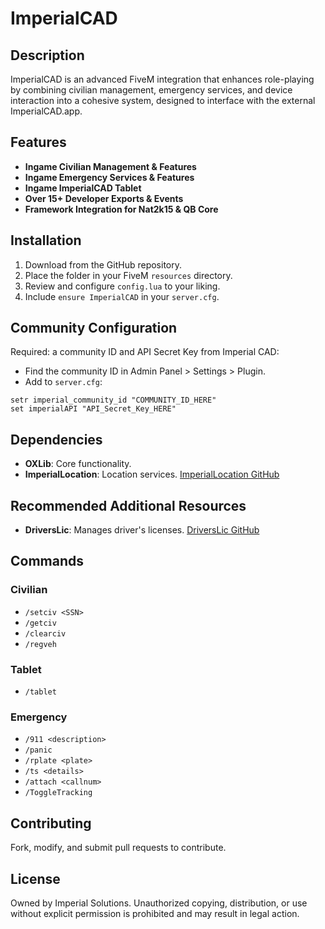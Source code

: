 # ImperialCAD

## Description
ImperialCAD is an advanced FiveM integration that enhances role-playing by combining civilian management, emergency services, and device interaction into a cohesive system, designed to interface with the external ImperialCAD.app.

## Features
- **Ingame Civilian Management & Features**
- **Ingame Emergency Services & Features**
- **Ingame ImperialCAD Tablet**
- **Over 15+ Developer Exports & Events**
- **Framework Integration for Nat2k15 & QB Core**

## Installation
1. Download from the GitHub repository.
2. Place the folder in your FiveM `resources` directory.
3. Review and configure `config.lua` to your liking.
3. Include `ensure ImperialCAD` in your `server.cfg`.

## Community Configuration
Required: a community ID and API Secret Key from Imperial CAD:
- Find the community ID in Admin Panel > Settings > Plugin.
- Add to `server.cfg`:

```
setr imperial_community_id "COMMUNITY_ID_HERE" 
set imperialAPI "API_Secret_Key_HERE"
```


## Dependencies
- **OXLib**: Core functionality.
- **ImperialLocation**: Location services.
[ImperialLocation GitHub](https://github.com/Zippy01/ImperialLocation)

## Recommended Additional Resources
- **DriversLic**: Manages driver's licenses.
[DriversLic GitHub](https://github.com/Zippy01/DriversLic)

## Commands
### Civilian
- `/setciv <SSN>`
- `/getciv`
- `/clearciv`
- `/regveh`

### Tablet
- `/tablet`

### Emergency
- `/911 <description>`
- `/panic`
- `/rplate <plate>`
- `/ts <details>`
- `/attach <callnum>`
- `/ToggleTracking`

## Contributing
Fork, modify, and submit pull requests to contribute.

## License
Owned by Imperial Solutions. Unauthorized copying, distribution, or use without explicit permission is prohibited and may result in legal action.

